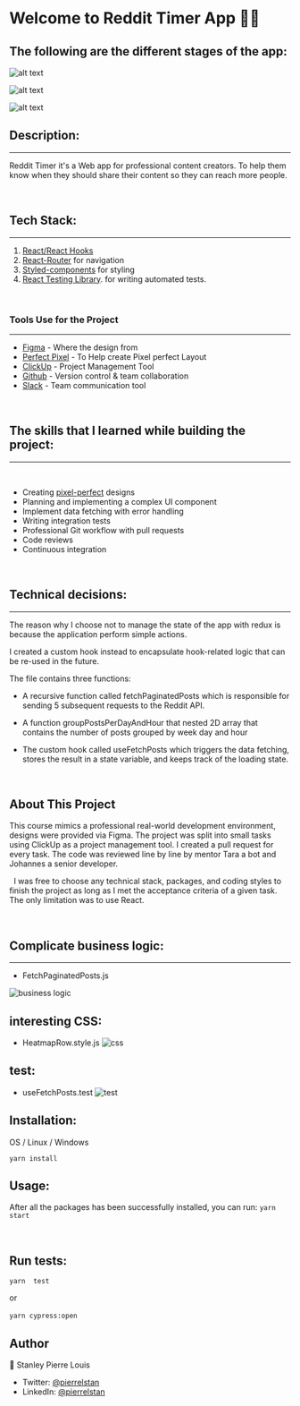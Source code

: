 # Welcome to Reddit Timer App 👋🏾

## The following are the different stages of the app:

![alt text](https://res.cloudinary.com/stanley/image/upload/v1637689677/homepage_nob8zl.svg)

![alt text](https://res.cloudinary.com/stanley/image/upload/v1637689626/search_page-loading_1_izcnte.png)

![alt text](https://res.cloudinary.com/stanley/image/upload/v1637750429/search_page-results_1_pxg5l0.png)


## Description:
***
Reddit Timer it's a Web app for professional content creators. To help them know when they should share their content so they can reach more people.

$~$

## Tech Stack:
***
1.  [React/React Hooks](https://reactrouter.com/)
2. [ React-Router](https://reactrouter.com/)  for navigation
3. [Styled-components](https://styled-components.com/) for styling
4. [React Testing Library](https://testing-library.com/docs/). for writing automated tests.

$~$

### Tools Use for the Project
***
-  [Figma](https://figma.com/) - Where the design from
- [Perfect Pixel](https://chrome.google.com/webstore/detail/perfectpixel-by-welldonec/dkaagdgjmgdmbnecmcefdhjekcoceebi?hl=en-US) - To Help create Pixel perfect Layout
- [ClickUp](https://clickup.com) - Project Management Tool
- [Github](https://github.com) - Version control & team collaboration
- [Slack](https://slack.com) - Team communication tool

$~$

## The skills that I learned while building the project:
  ***


$~$


- Creating [pixel-perfect](https://chrome.google.com/webstore/detail/perfectpixel-by-welldonec/dkaagdgjmgdmbnecmcefdhjekcoceebi?hl=en-US) designs
- Planning and implementing a complex UI component
- Implement data fetching with error handling
- Writing integration tests
- Professional Git workflow with pull requests
- Code reviews
- Continuous integration

$~$

## Technical decisions:
***

The reason why I choose not to manage the state of the app with redux is because the application perform simple actions.

I created  a custom hook instead  to encapsulate hook-related logic that can be re-used in the future.

The file contains three functions:

- A recursive function called fetchPaginatedPosts which is responsible for sending 5 subsequent requests to the Reddit API.

- A function  groupPostsPerDayAndHour that  nested 2D array that contains the number of posts grouped by week day and hour

- The custom hook called useFetchPosts which triggers the data fetching, stores the result in a state variable, and keeps track of the loading state.


$~$
## About This Project
 This course mimics a professional real-world development environment,
designs were provided via Figma. The project was split into small tasks using ClickUp as a project management tool. I created a pull request for every task. The code was reviewed line by line by mentor Tara a bot  and Johannes a senior developer.

$~$
I was free to choose any technical stack, packages, and coding styles to finish the project as long as I met the acceptance criteria of a given task. The only limitation was to use React.

$~$


 ## Complicate business logic:
 ***
 - FetchPaginatedPosts.js

![business logic](https://res.cloudinary.com/stanley/image/upload/v1637968378/bussiness_logic_dbumr0.png)
$~$

##  interesting CSS:

- HeatmapRow.style.js
![css](https://res.cloudinary.com/stanley/image/upload/v1637969665/interestingCss_sworgi.png)
$~$

## test:
- useFetchPosts.test
![test](https://res.cloudinary.com/stanley/image/upload/v1637972023/useFetchPosts.test_s14ekw.png)
$~$


## Installation:

OS / Linux / Windows

`yarn install `

## Usage:
 After all the packages has been successfully installed, you can run:
 `yarn start`

$~$
 ## Run tests:

`yarn  test `

or

`yarn cypress:open`
$~$

## Author
👤 Stanley Pierre Louis

- Twitter: [@pierrelstan](https://twitter.com/pierrelStan)
- LinkedIn: [@pierrelstan](https://linkedin.com/in/pierre-louis-stanley-930110133)

